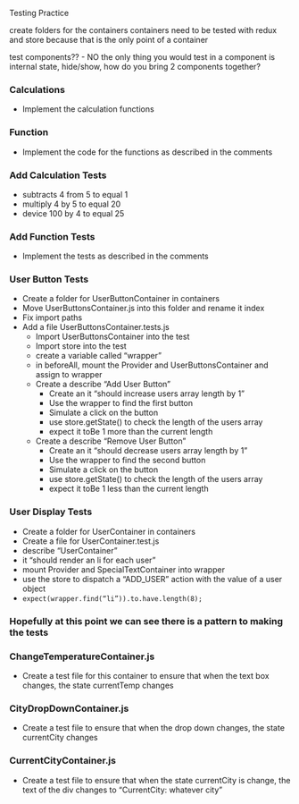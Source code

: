 Testing Practice

create folders for the containers
containers need to be tested with redux and store because that is the only point of a container

test components?? -  NO
the only thing you would test in a component is internal state, hide/show, 
how do you bring 2 components together?


### Calculations
* Implement the calculation functions

### Function
* Implement the code for the functions as described in the comments

### Add Calculation Tests
* subtracts 4 from 5 to equal 1
* multiply 4 by 5 to equal 20
* device 100 by 4 to equal 25

### Add Function Tests
* Implement the tests as described in the comments

### User Button Tests
* Create a folder for UserButtonContainer in containers
* Move UserButtonsContainer.js into this folder and rename it index
* Fix import paths
* Add a file UserButtonsContainer.tests.js
    * Import UserButtonsContainer into the test
    * Import store into the test
    * create a variable called “wrapper”
    * in beforeAll, mount the Provider and UserButtonsContainer and assign to wrapper
    * Create a describe “Add User Button”
        * Create an it “should increase users array length by 1”
        * Use the wrapper to find the first button
        * Simulate a click on the button
        * use store.getState() to check the length of the users array
        * expect it toBe 1 more than the current length
    * Create a describe “Remove User Button”
        * Create an it “should decrease users array length by 1”
        * Use the wrapper to find the second button
        * Simulate a click on the button
        * use store.getState() to check the length of the users array
        * expect it toBe 1 less than the current length

### User Display Tests
* Create a folder for UserContainer in containers
* Create a file for UserContainer.test.js
* describe “UserContainer”
* it “should render an li for each user”
* mount Provider and SpecialTextContainer into wrapper
* use the store to dispatch a “ADD_USER” action with the value of a user object
* `expect(wrapper.find(“li”)).to.have.length(8);`

### Hopefully at this point we can see there is a pattern to making the tests

### ChangeTemperatureContainer.js
* Create a test file for this container to ensure that when the text box changes, the state currentTemp changes 

### CityDropDownContainer.js
* Create a test file to ensure that when the drop down changes, the state currentCity changes

### CurrentCityContainer.js
* Create a test file to ensure that when the state currentCity is change, the text of the div changes to “CurrentCity: whatever city”


